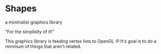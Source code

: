# Shapes
a minimalist graphics library

"For the simplisity of it!"

This graphics library is feeding vertex lists to OpenGL :P It's goal is to do
a minimum of things that aren't related.